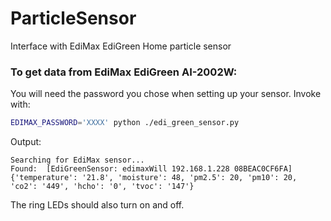 # ParticleSensor

Interface with EdiMax EdiGreen Home particle sensor

### To get data from EdiMax EdiGreen AI-2002W:

You will need the password you chose when setting up your sensor. Invoke with:

```sh
EDIMAX_PASSWORD='XXXX' python ./edi_green_sensor.py
```

Output:

```
Searching for EdiMax sensor...
Found:  [EdiGreenSensor: edimaxWill 192.168.1.228 08BEAC0CF6FA]
{'temperature': '21.8', 'moisture': 48, 'pm2.5': 20, 'pm10': 20, 'co2': '449', 'hcho': '0', 'tvoc': '147'}
```

The ring LEDs should also turn on and off.
